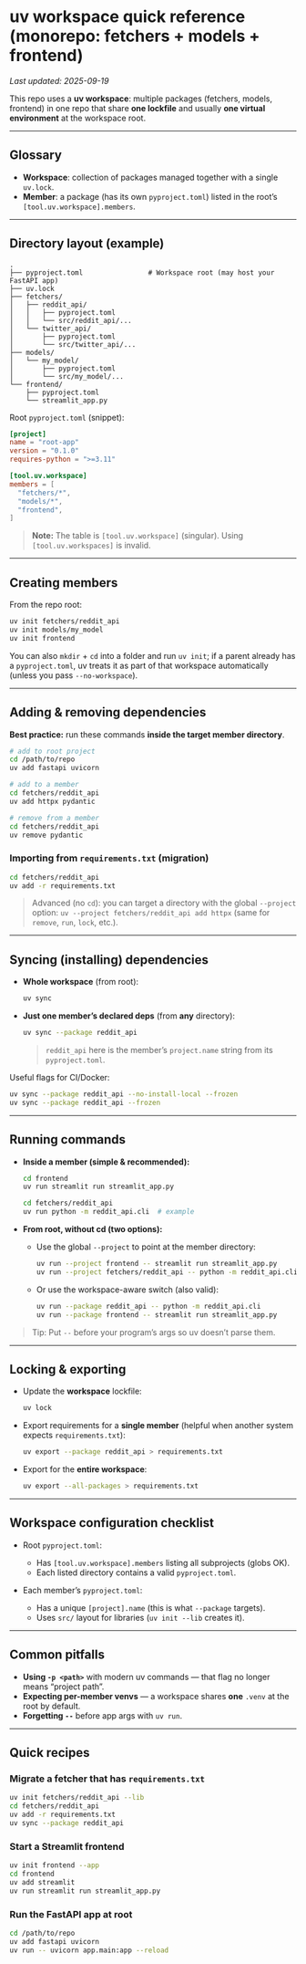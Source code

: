 # uv workspace quick reference (monorepo: fetchers + models + frontend)

_Last updated: 2025-09-19_

This repo uses a **uv workspace**: multiple packages (fetchers, models, frontend) in one repo that share **one lockfile** and usually **one virtual environment** at the workspace root.

---

## Glossary

- **Workspace**: collection of packages managed together with a single `uv.lock`.
- **Member**: a package (has its own `pyproject.toml`) listed in the root’s `[tool.uv.workspace].members`.

---

## Directory layout (example)

```
.
├── pyproject.toml                # Workspace root (may host your FastAPI app)
├── uv.lock
├── fetchers/
│   ├── reddit_api/
│   │   ├── pyproject.toml
│   │   └── src/reddit_api/...
│   └── twitter_api/
│       ├── pyproject.toml
│       └── src/twitter_api/...
├── models/
│   └── my_model/
│       ├── pyproject.toml
│       └── src/my_model/...
└── frontend/
    ├── pyproject.toml
    └── streamlit_app.py
```

Root `pyproject.toml` (snippet):

```toml
[project]
name = "root-app"
version = "0.1.0"
requires-python = ">=3.11"

[tool.uv.workspace]
members = [
  "fetchers/*",
  "models/*",
  "frontend",
]
```

> **Note:** The table is `[tool.uv.workspace]` (singular). Using `[tool.uv.workspaces]` is invalid.

---

## Creating members

From the repo root:

```bash
uv init fetchers/reddit_api
uv init models/my_model
uv init frontend
```

You can also `mkdir` + `cd` into a folder and run `uv init`; if a parent already has a `pyproject.toml`, uv treats it as part of that workspace automatically (unless you pass `--no-workspace`).

---

## Adding & removing dependencies

**Best practice:** run these commands **inside the target member directory**.

```bash
# add to root project
cd /path/to/repo
uv add fastapi uvicorn

# add to a member
cd fetchers/reddit_api
uv add httpx pydantic

# remove from a member
cd fetchers/reddit_api
uv remove pydantic
```

### Importing from `requirements.txt` (migration)
```bash
cd fetchers/reddit_api
uv add -r requirements.txt
```

> Advanced (no `cd`): you can target a directory with the global `--project` option:
> `uv --project fetchers/reddit_api add httpx` (same for `remove`, `run`, `lock`, etc.).

---

## Syncing (installing) dependencies

- **Whole workspace** (from root):
  ```bash
  uv sync
  ```

- **Just one member’s declared deps** (from **any** directory):
  ```bash
  uv sync --package reddit_api
  ```
  > `reddit_api` here is the member’s `project.name` string from its `pyproject.toml`.

Useful flags for CI/Docker:
```bash
uv sync --package reddit_api --no-install-local --frozen
uv sync --package reddit_api --frozen
```

---

## Running commands

- **Inside a member (simple & recommended):**
  ```bash
  cd frontend
  uv run streamlit run streamlit_app.py

  cd fetchers/reddit_api
  uv run python -m reddit_api.cli  # example
  ```

- **From root, without cd (two options):**
  - Use the global `--project` to point at the member directory:
    ```bash
    uv run --project frontend -- streamlit run streamlit_app.py
    uv run --project fetchers/reddit_api -- python -m reddit_api.cli
    ```
  - Or use the workspace-aware switch (also valid):
    ```bash
    uv run --package reddit_api -- python -m reddit_api.cli
    uv run --package frontend -- streamlit run streamlit_app.py
    ```

> Tip: Put `--` before your program’s args so uv doesn’t parse them.

---

## Locking & exporting

- Update the **workspace** lockfile:
  ```bash
  uv lock
  ```

- Export requirements for a **single member** (helpful when another system expects `requirements.txt`):
  ```bash
  uv export --package reddit_api > requirements.txt
  ```

- Export for the **entire workspace**:
  ```bash
  uv export --all-packages > requirements.txt
  ```

---

## Workspace configuration checklist

- Root `pyproject.toml`:
  - Has `[tool.uv.workspace].members` listing all subprojects (globs OK).
  - Each listed directory contains a valid `pyproject.toml`.

- Each member’s `pyproject.toml`:
  - Has a unique `[project].name` (this is what `--package` targets).
  - Uses `src/` layout for libraries (`uv init --lib` creates it).

---

## Common pitfalls

- **Using `-p <path>`** with modern uv commands — that flag no longer means “project path”.
- **Expecting per-member venvs** — a workspace shares **one** `.venv` at the root by default.
- **Forgetting `--`** before app args with `uv run`.

---

## Quick recipes

### Migrate a fetcher that has `requirements.txt`
```bash
uv init fetchers/reddit_api --lib
cd fetchers/reddit_api
uv add -r requirements.txt
uv sync --package reddit_api
```

### Start a Streamlit frontend
```bash
uv init frontend --app
cd frontend
uv add streamlit
uv run streamlit run streamlit_app.py
```

### Run the FastAPI app at root
```bash
cd /path/to/repo
uv add fastapi uvicorn
uv run -- uvicorn app.main:app --reload
```
